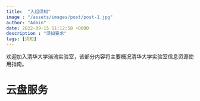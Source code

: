 ```yaml
---
title:  "入组须知"
image : "/assets/images/post/post-1.jpg"
author: "Admin"
date: 2022-09-15 11:12:58 +0600
description : "须知要求"
tags: [须知]
---
```

欢迎加入清华大学湍流实验室，该部分内容将主要概况清华大学实验室信息资源使用指南。

# 云盘服务
